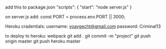 add this to package.json
"scripts": {
    "start": "node server.js"
}

on server.js add:
const PORT = process.env.PORT || 3000;


Heroku cradentials:
username: yoavgecht@gmail.com
password: Criminal13


to deploy to heroku:
webpack
git add .
git commit -m "project"
git push origin master
git push heroku master

